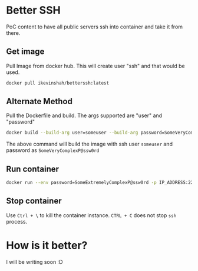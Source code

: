 
# Better SSH

PoC content to have all public servers ssh into container and take it from there.
  

## Get image
Pull Image from docker hub. This will create user "ssh" and that would be used.
````bash
docker pull ikevinshah/betterssh:latest
````

## Alternate Method
 Pull the Dockerfile and build. The args supported are "user" and "password"

````bash
docker build --build-arg user=someuser --build-arg password=SomeVeryComplexP@ssw0rd -t 'betterssh:20200228' -f /path/to/Dockerfile .
````
The above command will build the image with ssh user `someuser` and password as `SomeVeryComplexP@ssw0rd`

  ## Run container
  
````bash
docker run --env password=SomeExtremelyComplexP@ssw0rd -p IP_ADDRESS:22:22 -it ssh:20200228
````
  

## Stop container

Use `Ctrl + \` to kill the container instance. `CTRL + C` does not stop `ssh` process.

# How is it better?

I will be writing soon :D